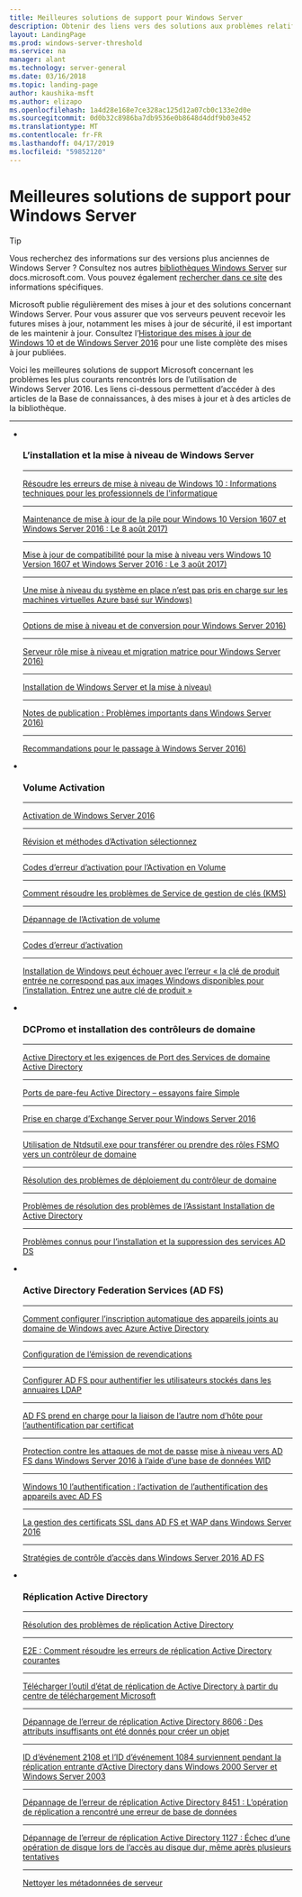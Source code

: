 ```yaml
---
title: Meilleures solutions de support pour Windows Server
description: Obtenir des liens vers des solutions aux problèmes relatifs à Windows Server
layout: LandingPage
ms.prod: windows-server-threshold
ms.service: na
manager: alant
ms.technology: server-general
ms.date: 03/16/2018
ms.topic: landing-page
author: kaushika-msft
ms.author: elizapo
ms.openlocfilehash: 1a4d28e168e7ce328ac125d12a07cb0c133e2d0e
ms.sourcegitcommit: 0d0b32c8986ba7db9536e0b8648d4ddf9b03e452
ms.translationtype: MT
ms.contentlocale: fr-FR
ms.lasthandoff: 04/17/2019
ms.locfileid: "59852120"
---
```

# <a name="top-support-solutions-for-windows-server"></a>Meilleures solutions de support pour Windows Server

>[!TIP]
> Vous recherchez des informations sur des versions plus anciennes de Windows Server ? Consultez nos autres [bibliothèques Windows Server](/previous-versions/windows/) sur docs.microsoft.com. Vous pouvez également [rechercher dans ce site](https://docs.microsoft.com/search/index?search=Windows+Server&dataSource=previousVersions) des informations spécifiques.

Microsoft publie régulièrement des mises à jour et des solutions concernant Windows Server. Pour vous assurer que vos serveurs peuvent recevoir les futures mises à jour, notamment les mises à jour de sécurité, il est important de les maintenir à jour. Consultez l’[Historique des mises à jour de Windows 10 et de Windows Server 2016](https://support.microsoft.com/en-us/help/4000825/windows-10-windows-server-2016-update-history) pour une liste complète des mises à jour publiées.

Voici les meilleures solutions de support Microsoft concernant les problèmes les plus courants rencontrés lors de l’utilisation de Windows Server 2016. Les liens ci-dessous permettent d’accéder à des articles de la Base de connaissances, à des mises à jour et à des articles de la bibliothèque.

<HR />

<ul class="cardsF panelContent">
<li>
        <div class="cardSize">
            <div class="cardPadding">
                <div class="card">
                    <div class="cardImageOuter">
                        <div class="cardImage">
                            <img src="../media/i-troubleshoot.svg" alt="" />
                        </div>
                    </div>
                    <div class="cardText">
                        <h3>L’installation et la mise à niveau de Windows Server</h3>
<hr> 
                        <a href="\windows\deployment\upgrade\resolve-windows-10-upgrade-errors">Résoudre les erreurs de mise à niveau de Windows 10 : Informations techniques pour les professionnels de l’informatique</a>
<hr> 
                        <p><a href="https://support.microsoft.com/en-US/help/4035631">Maintenance de mise à jour de la pile pour Windows 10 Version 1607 et Windows Server 2016 : Le 8 août 2017)</a></p>
<hr> 
                        <p><a href="https://support.microsoft.com/en-US/help/4033524">Mise à jour de compatibilité pour la mise à niveau vers Windows 10 Version 1607 et Windows Server 2016 : Le 3 août 2017)</a></p>
<hr>
                        <p><a href="https://support.microsoft.com/en-US/help/4014997">Une mise à niveau du système en place n’est pas pris en charge sur les machines virtuelles Azure basé sur Windows)</a></p>
<hr>
                        <p><a href="..\get-started\supported-upgrade-paths.md">Options de mise à niveau et de conversion pour Windows Server 2016)</a></p>
<hr>
                       <p><a href="..\get-started\server-role-upgradeability-table.md">Serveur rôle mise à niveau et migration matrice pour Windows Server 2016)</a></p>
<hr>
                       <p><a href="..\get-started\installation-and-upgrade.md">Installation de Windows Server et la mise à niveau)</a></p>
<hr>
                       <p><a href="..\get-started\windows-server-2016-ga-release-notes.md">Notes de publication : Problèmes importants dans Windows Server 2016)</a></p>
<hr>
                       <p><a href="..\get-started\recommendations-moving-to-server2016.md">Recommandations pour le passage à Windows Server 2016)</a></p>
                    </div>
                </div>
            </div>
        </div>
    </li>
<li>
 <div class="cardSize">
            <div class="cardPadding">
                <div class="card">
                    <div class="cardImageOuter">
                        <div class="cardImage">
                            <img src="../media/i-troubleshoot.svg" alt="" />
                        </div>
                    </div>
                    <div class="cardText">
                        <h3>Volume Activation</h3>
<hr> 
                        <a href="../get-started/server-2016-activation.md">Activation de Windows Server 2016</a>
<hr>
                        <p><a href="https://technet.microsoft.com/library/jj134256(ws.11).aspx">Révision et méthodes d’Activation sélectionnez</a></p>
<hr>
                        <p><a href="https://technet.microsoft.com/library/dn502528.aspx">Codes d’erreur d’activation pour l’Activation en Volume</a></p>
<hr>
                        <p><a href="https://technet.microsoft.com/library/ee939272.aspx">Comment résoudre les problèmes de Service de gestion de clés (KMS)</a></p>
<hr>
                        <p><a href="https://technet.microsoft.com/library/ff793439.aspx">Dépannage de l’Activation de volume</a></p>
<hr>                       
                        <p><a href="https://technet.microsoft.com/library/ff793399.aspx">Codes d’erreur d’activation</a></p>
<hr>
                        <p><a href="https://support.microsoft.com/help/2796988/windows-8-or-windows-server-2012-installation-may-fail-with-error-mess">Installation de Windows peut échouer avec l’erreur « la clé de produit entrée ne correspond pas aux images Windows disponibles pour l’installation. Entrez une autre clé de produit »</a></p>
                    </div>
                </div>
            </div>
        </div>
    </li>
<li>
 <div class="cardSize">
            <div class="cardPadding">
                <div class="card">
                    <div class="cardImageOuter">
                        <div class="cardImage">
                            <img src="../media/i-troubleshoot.svg" alt="" />
                        </div>
                    </div>
                    <div class="cardText">
                        <h3>DCPromo et installation des contrôleurs de domaine</h3>
<hr> 
                        <a href="https://technet.microsoft.com/library/dd772723(v=ws.10).aspx">Active Directory et les exigences de Port des Services de domaine Active Directory</a>
<hr>
                        <p> <a href="http://blogs.msmvps.com/acefekay/2011/11/01/active-directory-firewall-ports-let-s-try-to-make-this-simple/">Ports de pare-feu Active Directory – essayons faire Simple</a></p>
<hr>
                        <p><a href="https://technet.microsoft.com/library/ff728623(v=exchg.150).aspx">Prise en charge d’Exchange Server pour Windows Server 2016</a></p>
<hr>
                        <p><a href="https://support.microsoft.com/kb/255504">Utilisation de Ntdsutil.exe pour transférer ou prendre des rôles FSMO vers un contrôleur de domaine</a></p>
<hr>
                        <p><a href="../identity/ad-ds/deploy/troubleshooting-domain-controller-deployment.md">Résolution des problèmes de déploiement du contrôleur de domaine</a></p>
<hr>
                        <p><a href="https://msdn.microsoft.com/library/bb727058.aspx">Problèmes de résolution des problèmes de l’Assistant Installation de Active Directory</a></p>
<hr>
                        <p><a href="https://technet.microsoft.com/library/cc754463(v=ws.10).aspx">Problèmes connus pour l’installation et la suppression des services AD DS</a></p>
                      </div>
                 </div>
            </div>
        </div>
    </li>
<li>
 <div class="cardSize">
            <div class="cardPadding">
                <div class="card">
                    <div class="cardImageOuter">
                        <div class="cardImage">
                            <img src="../media/i-troubleshoot.svg" alt="" />
                        </div>
                    </div>
                    <div class="cardText">
                        <h3>Active Directory Federation Services (AD FS)</h3>
<hr> 
                        <a href="/azure/active-directory/active-directory-conditional-access-automatic-device-registration-setup">Comment configurer l’inscription automatique des appareils joints au domaine de Windows avec Azure Active Directory</a>
<hr>
                        <p><a href="/azure/active-directory/device-management-hybrid-azuread-joined-devices-setup#step-2-setup-issuance-of-claims">Configuration de l’émission de revendications</a></p>
<hr>  
                        <p><a href="../identity/ad-fs/operations/configure-ad-fs-to-authenticate-users-stored-in-ldap-directories.md">Configurer AD FS pour authentifier les utilisateurs stockés dans les annuaires LDAP</a></p>
<hr>
                        <p><a href="../identity/ad-fs/operations/ad-fs-support-for-alternate-hostname-binding-for-certificate-authentication.md">AD FS prend en charge pour la liaison de l’autre nom d’hôte pour l’authentification par certificat</a></p>
<hr>
                        <p><a href="https://blogs.technet.microsoft.com/tspring/2017/01/20/federated-to-microsoft-cloud-and-account-lockouts/">Protection contre les attaques de mot de passe</a>
                        <a href="../identity/ad-fs/deployment/upgrading-to-ad-fs-in-windows-server-2016.md">mise à niveau vers AD FS dans Windows Server 2016 à l’aide d’une base de données WID</a></p>
<hr>
                        <p><a href="../identity/ad-fs/operations/configure-device-based-conditional-access-on-premises.md">Windows 10 l’authentification : l’activation de l’authentification des appareils avec AD FS</a></p>
<hr>
                        <p><a href="../identity/ad-fs/operations/manage-ssl-certificates-ad-fs-wap-2016.md">La gestion des certificats SSL dans AD FS et WAP dans Windows Server 2016</a></p>
<hr>
                        <p><a href="../identity/ad-fs/operations/access-control-policies-in-ad-fs.md">Stratégies de contrôle d’accès dans Windows Server 2016 AD FS</a></p>
                      </div>
                 </div>
            </div>
        </div>
    </li>
<li>
 <div class="cardSize">
            <div class="cardPadding">
                <div class="card">
                    <div class="cardImageOuter">
                        <div class="cardImage">
                            <img src="../media/i-troubleshoot.svg" alt="" />
                        </div>
                    </div>
                    <div class="cardText">
                        <h3>Réplication Active Directory</h3>
<hr> 
                         <a href="../identity/ad-ds/manage/troubleshoot/troubleshooting-active-directory-replication-problems.md">Résolution des problèmes de réplication Active Directory</a>
<hr>
                         <a href="https://www.microsoft.com/en-in/download/details.aspx?id=30005">E2E : Comment résoudre les erreurs de réplication Active Directory courantes</a>
<hr>
                         <a href="https://support.microsoft.com/kb/3108513">Télécharger l’outil d’état de réplication de Active Directory à partir du centre de téléchargement Microsoft</a>
<hr>
                         <a href="https://support.microsoft.com/kb/2028495">Dépannage de l’erreur de réplication Active Directory 8606 : Des attributs insuffisants ont été donnés pour créer un objet</a></p>
<hr>
                         <a href="https://support.microsoft.com/kb/837932">ID d’événement 2108 et l’ID d’événement 1084 surviennent pendant la réplication entrante d’Active Directory dans Windows 2000 Server et Windows Server 2003</a>
<hr>
                         <a href="https://support.microsoft.com/kb/2645996">Dépannage de l’erreur de réplication Active Directory 8451 : L’opération de réplication a rencontré une erreur de base de données</a>
<hr>
                         <a href="https://support.microsoft.com/kb/2025726">Dépannage de l’erreur de réplication Active Directory 1127 : Échec d’une opération de disque lors de l’accès au disque dur, même après plusieurs tentatives</a>
<hr>
                         <a href="https://technet.microsoft.com/library/cc816907.aspx">Nettoyer les métadonnées de serveur</a>
                    </div>
                </div>
            </div>
        </div>
    </li>
</ul>